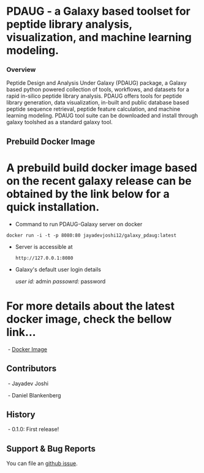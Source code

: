 # PDAUG - a Galaxy based toolset for peptide library analysis, visualization, and machine learning modeling.

### Overview 

Peptide Design and Analysis Under Galaxy (PDAUG) package, a Galaxy based python powered collection of tools, workflows, and datasets for a rapid in-silico peptide library analysis. PDAUG offers tools for peptide library generation, data visualization, in-built and public database based peptide sequence retrieval, peptide feature calculation, and machine learning modeling. PDAUG tool suite can be downloaded and install through galaxy toolshed as a standard galaxy tool. 


## Prebuild Docker Image 

# A prebuild build docker image based on the recent galaxy release can be obtained by the link below for a quick installation. 
 
 - Command to run PDAUG-Galaxy server on docker
 
  `docker run -i -t -p 8080:80 jayadevjoshi12/galaxy_pdaug:latest`
  
 - Server is accessible at 
   
   `http://127.0.0.1:8080`
 
 - Galaxy's default user login details
  
   *user id:* admin
   *passowrd:* password
 
 
 # For more details about the latest docker image, check the bellow link...

 - [Docker Image](https://github.com/jaidevjoshi83/docker_pdaug)

## Contributors
 - Jayadev Joshi
 
 - Daniel Blankenberg

## History

 - 0.1.0: First release!

## Support & Bug Reports

You can file an [github issue](https://github.com/jaidevjoshi83/docker_pdaug/issues). 
